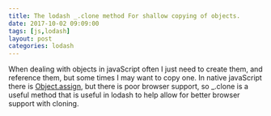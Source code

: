 ```yaml
---
title: The lodash _.clone method For shallow copying of objects.
date: 2017-10-02 09:09:00
tags: [js,lodash]
layout: post
categories: lodash
---
```


When dealing with objects in javaScript often I just need to create them, and reference them, but some times I may want to copy one. In native javaScript there is [Object.assign](https://developer.mozilla.org/en-US/docs/Web/JavaScript/Reference/Global_Objects/Object/assign), but there is poor browser support, so \_.clone is a useful method that is useful in lodash to help allow for better browser support with cloning.

<!-- more -->
